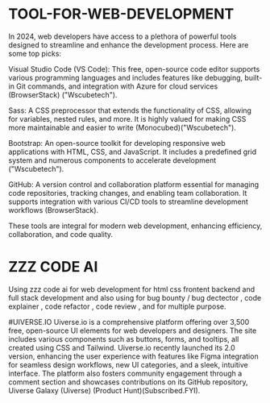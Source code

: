 # TOOL-FOR-WEB-DEVELOPMENT
In 2024, web developers have access to a plethora of powerful tools designed to streamline and enhance the development process. Here are some top picks:

Visual Studio Code (VS Code): This free, open-source code editor supports various programming languages and includes features like debugging, built-in Git commands, and integration with Azure for cloud services​ (BrowserStack)​​ ("Wscubetech")​.

Sass: A CSS preprocessor that extends the functionality of CSS, allowing for variables, nested rules, and more. It is highly valued for making CSS more maintainable and easier to write​ (Monocubed)​​ ("Wscubetech")​.

Bootstrap: An open-source toolkit for developing responsive web applications with HTML, CSS, and JavaScript. It includes a predefined grid system and numerous components to accelerate development​ ("Wscubetech")​.

GitHub: A version control and collaboration platform essential for managing code repositories, tracking changes, and enabling team collaboration. It supports integration with various CI/CD tools to streamline development workflows​ (BrowserStack)​.

These tools are integral for modern web development, enhancing efficiency, collaboration, and code quality.




# ZZZ CODE AI
Using zzz code ai for web development for html css frontent backend and full stack development and also using for bug bounty / bug dectector , code explainer , code refactor , code review , and for multiple purpose.



#UIVERSE.IO
Uiverse.io is a comprehensive platform offering over 3,500 free, open-source UI elements for web developers and designers. The site includes various components such as buttons, forms, and tooltips, all created using CSS and Tailwind. Uiverse.io recently launched its 2.0 version, enhancing the user experience with features like Figma integration for seamless design workflows, new UI categories, and a sleek, intuitive interface. The platform also fosters community engagement through a comment section and showcases contributions on its GitHub repository, Uiverse Galaxy​ (Uiverse)​​ (Product Hunt)​​ (Subscribed.FYI)​.








